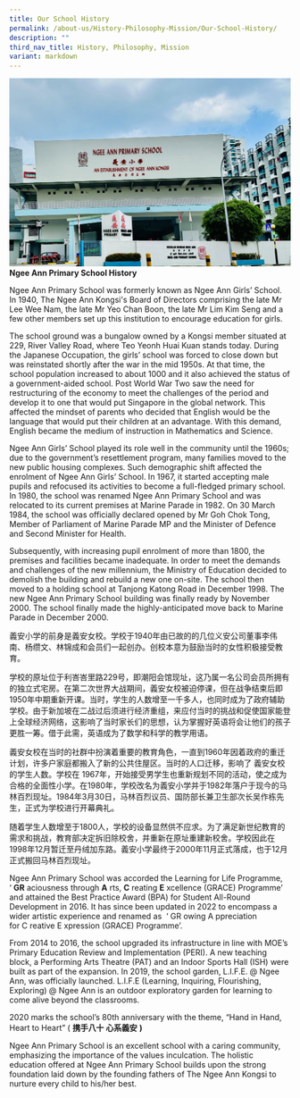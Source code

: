 ```yaml
---
title: Our School History
permalink: /about-us/History-Philosophy-Mission/Our-School-History/
description: ""
third_nav_title: History, Philosophy, Mission
variant: markdown
---
```

![](/images/IMG_9717.jpg)
**Ngee Ann Primary School History**  

Ngee Ann Primary School was formerly known as Ngee Ann Girls’ School. In 1940, The Ngee Ann Kongsi's Board of Directors comprising the late Mr Lee Wee Nam, the late Mr Yeo Chan Boon, the late Mr Lim Kim Seng and a few other members set up this institution to encourage education for girls.

  

The school ground was a bungalow owned by a Kongsi member situated at 229, River Valley Road, where Teo Yeonh Huai Kuan stands today. During the Japanese Occupation, the girls’ school was forced to close down but was reinstated shortly after the war in the mid 1950s. At that time, the school population increased to about 1000 and it also achieved the status of a government-aided school. Post World War Two saw the need for restructuring of the economy to meet the challenges of the period and develop it to one that would put Singapore in the global network. This affected the mindset of parents who decided that English would be the language that would put their children at an advantage. With this demand, English became the medium of instruction in Mathematics and Science.

  

Ngee Ann Girls’ School played its role well in the community until the 1960s; due to the government’s resettlement program, many families moved to the new public housing complexes. Such demographic shift affected the enrolment of Ngee Ann Girls’ School. In 1967, it started accepting male pupils and refocused its activities to become a full-fledged primary school. In 1980, the school was renamed Ngee Ann Primary School and was relocated to its current premises at Marine Parade in 1982. On 30 March 1984, the school was officially declared opened by Mr Goh Chok Tong, Member of Parliament of Marine Parade MP and the Minister of Defence and Second Minister for Health.

  

Subsequently, with increasing pupil enrolment of more than 1800, the premises and facilities became inadequate. In order to meet the demands and challenges of the new millennium, the Ministry of Education decided to demolish the building and rebuild a new one on-site. The school then moved to a holding school at Tanjong Katong Road in December 1998. The new Ngee Ann Primary School building was finally ready by November 2000. The school finally made the highly-anticipated move back to Marine Parade in December 2000.

  

義安小学的前身是義安女校。学校于1940年由已故的的几位义安公司董事李伟南、杨缵文、林锦成和会员们一起创办。创校本意为鼓励当时的女性积极接受教育。

  

学校的原址位于利峇峇里路229号，即潮阳会馆现址，这乃属一名公司会员所拥有的独立式宅房。在第二次世界大战期间，義安女校被迫停课，但在战争结束后即1950年中期重新开课。当时，学生的人数增至一千多人，也同时成为了政府辅助学校。由于新加坡在二战过后须进行经济重组，来应付当时的挑战和促使国家能登上全球经济网络，这影响了当时家长们的思想，认为掌握好英语将会让他们的孩子更胜一筹。借于此需，英语成为了数学和科学的教学用语。

  

義安女校在当时的社群中扮演着重要的教育角色，一直到1960年因着政府的重迁计划，许多户家庭都搬入了新的公共住屋区。当时的人口迁移，影响了 義安女校的学生人数。学校在 1967年，开始接受男学生也重新规划不同的活动，使之成为合格的全面性小学。在1980年，学校改名为義安小学并于1982年落户于现今的马林百烈现址。1984年3月30日，马林百烈议员、国防部长兼卫生部次长吴作栋先生，正式为学校进行开幕典礼。

  

随着学生人数增至于1800人，学校的设备显然供不应求。为了满足新世纪教育的需求和挑战，教育部决定拆旧除校舍，并重新在原址重建新校舍。学校因此在1998年12月暂迁至丹绒加东路。義安小学最终于2000年11月正式落成，也于12月正式搬回马林百烈现址。

  

Ngee Ann Primary School was accorded the Learning for Life Programme, ‘ **GR** aciousness through **A** rts, **C** reating **E** xcellence (GRACE) Programme’ and attained the Best Practice Award (BPA) for Student All-Round Development in 2016. It has since been updated in 2022 to encompass a wider artistic experience and renamed as  ‘ GR owing A ppreciation for C reative E xpression (GRACE) Programme’.

  

From 2014 to 2016, the school upgraded its infrastructure in line with MOE’s Primary Education Review and Implementation (PERI). A new teaching block, a Performing Arts Theatre (PAT) and an Indoor Sports Hall (ISH) were built as part of the expansion. In 2019, the school garden, L.I.F.E. @ Ngee Ann, was officially launched. L.I.F.E (Learning, Inquiring, Flourishing, Exploring) @ Ngee Ann is an outdoor exploratory garden for learning to come alive beyond the classrooms.

  

2020 marks the school’s 80th anniversary with the theme, “Hand in Hand, Heart to Heart” ( **携手八十** **心系義安** **)**

  

Ngee Ann Primary School is an excellent school with a caring community, emphasizing the importance of the values inculcation. The holistic education offered at Ngee Ann Primary School builds upon the strong foundation laid down by the founding fathers of The Ngee Ann Kongsi to nurture every child to his/her best.